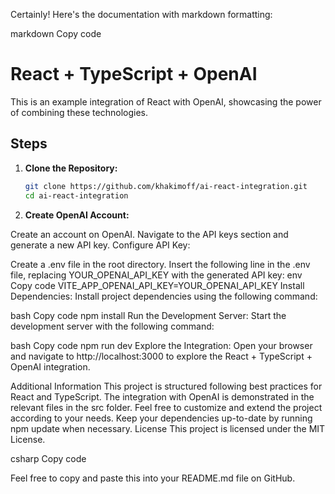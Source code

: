 Certainly! Here's the documentation with markdown formatting:

markdown
Copy code
# React + TypeScript + OpenAI

This is an example integration of React with OpenAI, showcasing the power of combining these technologies.

## Steps

1. **Clone the Repository:**
   ```bash
   git clone https://github.com/khakimoff/ai-react-integration.git
   cd ai-react-integration

2. **Create OpenAI Account:**


Create an account on OpenAI.
Navigate to the API keys section and generate a new API key.
Configure API Key:

Create a .env file in the root directory.
Insert the following line in the .env file, replacing YOUR_OPENAI_API_KEY with the generated API key:
env
Copy code
VITE_APP_OPENAI_API_KEY=YOUR_OPENAI_API_KEY
Install Dependencies:
Install project dependencies using the following command:

bash
Copy code
npm install
Run the Development Server:
Start the development server with the following command:

bash
Copy code
npm run dev
Explore the Integration:
Open your browser and navigate to http://localhost:3000 to explore the React + TypeScript + OpenAI integration.

Additional Information
This project is structured following best practices for React and TypeScript.
The integration with OpenAI is demonstrated in the relevant files in the src folder.
Feel free to customize and extend the project according to your needs.
Keep your dependencies up-to-date by running npm update when necessary.
License
This project is licensed under the MIT License.

csharp
Copy code

Feel free to copy and paste this into your README.md file on GitHub.
